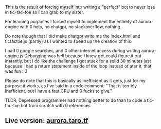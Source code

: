 This is the result of forcing myself into writing a "perfect" bot to never lose in tic-tac-toe so I can grab to my sister.

For learning purposes I forced myself to implement the entirety of aurora-engine with 0 help, no chatgpt, no stackoverflow, nothing.

Do note though that I did make chatgpt write me the index.html and tictactoe.js (partly) as I wanted to speed up the creation of this

I had 0 google searches, and 0 other internet access during writing aurora-engine.js
Debugging was hell because I knew gpt could figure it out instantly, but I do like the challenge
I got stuck for a solid 30 minutes just because I had a return statement inside of the loop instead of ater it, that was fun :'3

Please do note that this is basically as inefficient as it gets, just for my purpose it works, as I've said in a code comment; "That is terribly inefficient, but I have a fast CPU and 0 fucks to give."

TLDR; Depressed programmer had nothing better to do than to code a tic-tac-toe bot from scratch with 0 references


## Live version: [aurora.taro.tf](https://aurora.taro.tf)
